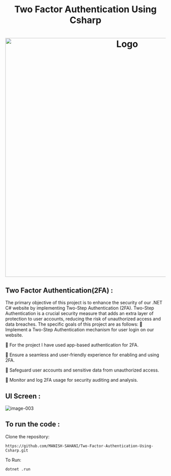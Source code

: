 
<h1 align="center" >Two Factor Authentication Using Csharp</h1>


<h1 align="center" ><img src="https://github.com/MANISH-SAHANI/Two-Factor-Authentication-Using-Csharp/assets/91081774/7b06bb10-4c8c-4a21-b5e7-d00a33992698" alt="Logo" width="750" /></h1>


<h2>Two Factor Authentication(2FA) :  </h2> 

The primary objective of this project is to enhance the security of our .NET C# website by implementing Two-Step Authentication (2FA). Two-Step Authentication is a crucial security measure that adds an extra layer of protection to user accounts, reducing the risk of unauthorized access and data breaches. The specific goals of this project are as follows:
 Implement a Two-Step Authentication mechanism for user login on our website.

 For the project I have used app-based authentication for 2FA.

 Ensure a seamless and user-friendly experience for enabling and using 2FA.

 Safeguard user accounts and sensitive data from unauthorized access.

 Monitor and log 2FA usage for security auditing and analysis.


   
<h2>UI Screen :  </h2> 

![image-003](https://github.com/MANISH-SAHANI/Two-Factor-Authentication-Using-Csharp/assets/91081774/38fe0d33-f650-4355-9095-033eb312cf6b)


<h2>To run the code :  </h2>

Clone the repository: 
```
https://github.com/MANISH-SAHANI/Two-Factor-Authentication-Using-Csharp.git
```

To Run:
```
dotnet .run
```




